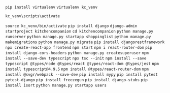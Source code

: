 `pip install virtualenv`
`virtualenv kc_venv`

<!-- Windows -->

`kc_venv\scripts\activate`

<!-- Linux/Mac -->

`source kc_venv/bin/activate`
`pip install django`
`django-admin startproject kitchencompanion`
`cd kitchencompanion`
`python manage.py runserver`
`python manage.py startapp shoppinglist`
`python manage.py makemigrations`
`python manage.py migrate`
`pip install djangorestframework`
`npx create-react-app frontend`
`npm start`
`npm i react-router-dom`
`pip install django-cors-headers`
`python manage.py createsuperuser`
`npm install --save-dev typescript`
`npx tsc --init`
`npm install --save typescript @types/node @types/react @types/react-dom @types/jest`
`npm install typescript@4.9.5`
`npm install @types/react-router-dom`
`npm install @svgr/webpack --save-dev`
`pip install mypy`
`pip install pytest pytest-django`
`pip install freezegun`
`pip install django-stubs`
`pip install isort`
`python manage.py startapp users`

